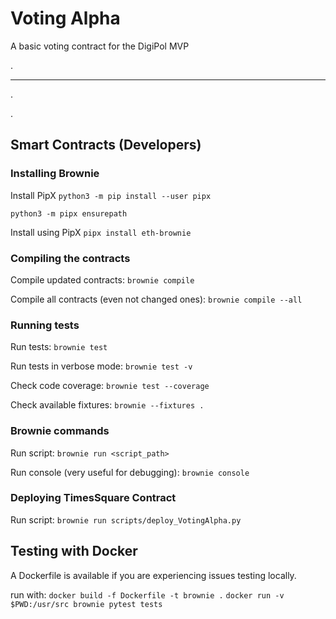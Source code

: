 # Voting Alpha

A basic voting contract for the DigiPol MVP


.

------------------------------

.

.

## Smart Contracts (Developers) 

### Installing Brownie

Install PipX
`python3 -m pip install --user pipx`

`python3 -m pipx ensurepath`

Install using PipX
`pipx install eth-brownie`

### Compiling the contracts

Compile updated contracts: `brownie compile`

Compile all contracts (even not changed ones): `brownie compile --all`

### Running tests

Run tests: `brownie test`

Run tests in verbose mode: `brownie test -v`

Check code coverage: `brownie test --coverage`

Check available fixtures: `brownie --fixtures .`


### Brownie commands

Run script: `brownie run <script_path>`

Run console (very useful for debugging): `brownie console`

### Deploying TimesSquare Contract

Run script: `brownie run scripts/deploy_VotingAlpha.py`


## Testing with Docker

A Dockerfile is available if you are experiencing issues testing locally.

run with:
`docker build -f Dockerfile -t brownie .`
`docker run -v $PWD:/usr/src brownie pytest tests`